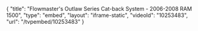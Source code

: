 {
    "title": "Flowmaster's Outlaw Series Cat-back System - 2006-2008 RAM 1500",
    "type": "embed",
    "layout": "iframe-static",
    "videoId": "10253483",
    "url": "\/tvpembed\/10253483"
}